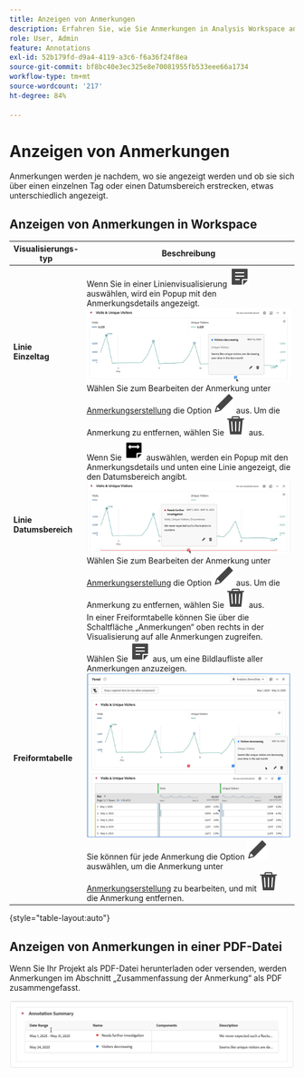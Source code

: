 ```yaml
---
title: Anzeigen von Anmerkungen
description: Erfahren Sie, wie Sie Anmerkungen in Analysis Workspace anzeigen können.
role: User, Admin
feature: Annotations
exl-id: 52b179fd-d9a4-4119-a3c6-f6a36f24f8ea
source-git-commit: bf8bc40e3ec325e8e70081955fb533eee66a1734
workflow-type: tm+mt
source-wordcount: '217'
ht-degree: 84%

---
```


# Anzeigen von Anmerkungen

Anmerkungen werden je nachdem, wo sie angezeigt werden und ob sie sich über einen einzelnen Tag oder einen Datumsbereich erstrecken, etwas unterschiedlich angezeigt.

## Anzeigen von Anmerkungen in Workspace

| Visualisierungs-<br/>typ | Beschreibung |
| --- | --- |
| **Linie &#x200B;**<br/>**Einzeltag** | Wenn Sie in einer Linienvisualisierung ![Anmerken](/help/assets/icons/Annotate.svg) auswählen, wird ein Popup mit den Anmerkungsdetails angezeigt.<br/>![Anmerkung Einzeltag](assets/annotation-single-day.png)<br/>Wählen Sie zum Bearbeiten der Anmerkung unter [Anmerkungserstellung](create-annotations.md#annotation-builder) die Option ![Bearbeiten](/help/assets/icons/Edit.svg) aus. Um die Anmerkung zu entfernen, wählen Sie ![Löschen](/help/assets/icons/Delete.svg) aus. |
| **Linie &#x200B;**<br/>**Datumsbereich** | Wenn Sie ![Anmerkungsbereich](/help/assets/icons/AnnotateRange.svg) auswählen, werden ein Popup mit den Anmerkungsdetails und unten eine Linie angezeigt, die den Datumsbereich angibt.<br/>![Anmerkungsbereich](assets/annotation-range.png)Wählen Sie zum Bearbeiten der Anmerkung unter [Anmerkungserstellung](create-annotations.md#annotation-builder) die Option ![Bearbeiten](/help/assets/icons/Edit.svg) aus. Um die Anmerkung zu entfernen, wählen Sie ![Löschen](/help/assets/icons/Delete.svg) aus. |
| **Freiformtabelle** | In einer Freiformtabelle können Sie über die Schaltfläche „Anmerkungen“ oben rechts in der Visualisierung auf alle Anmerkungen zugreifen. Wählen Sie ![Anmerken](/help/assets/icons/Annotate.svg) aus, um eine Bildlaufliste aller Anmerkungen anzuzeigen.<br/>![Anmerkungstabelle](assets/annotations-table.png)<br/>Sie können für jede Anmerkung die Option ![Bearbeiten](/help/assets/icons/Edit.svg) auswählen, um die Anmerkung unter [Anmerkungserstellung](create-annotations.md#annotation-builder) zu bearbeiten, und mit ![Löschen](/help/assets/icons/Delete.svg) die Anmerkung entfernen. |

{style="table-layout:auto"}

## Anzeigen von Anmerkungen in einer PDF-Datei

Wenn Sie Ihr Projekt als PDF-Datei herunterladen oder versenden, werden Anmerkungen im Abschnitt „Zusammenfassung der Anmerkung“ als PDF zusammengefasst.

![Eine hervorgehobene Ansicht einer PDF-Datei mit Erklärungen zu Anmerkungen.](assets/annotations-pdf.png)


<!--
# View annotations

Annotations manifest slightly differently, depending on whether they span a single day or a date range.

## View annotations in Line charts or Tables

| Date | Appearance |
| --- | --- |
| **Single day** |   ![](assets/single-day.png)<p>When you hover over the annotation, you can see its details, you can edit it by selecting the pen icon, or you can delete it:<p> ![](assets/hover.png) |
| **Date range** |  The icon changes and when you hover over it, the date range appears.<p>![](assets/multi-day.png)<p>When you select it in the line chart, the annotation metadata appear, and you can edit or delete it:![](assets/multi-hover.png)<p>In a table, an icon appears on every date in the date range.<p>![](assets/multi-day-table.png)|
| **Overlapping annotations** | On days that have more than one annotation tied to them, the icon appears in a grey color.<p>![](assets/grey.png)<p>When you hover over the grey icon, all overlapping annotations appear:<p>![](assets/overlap.png) |

{style="table-layout:auto"}

## View annotations in a .pdf file

Since you cannot hover over icons in a .pdf file, this file (after export) provides notes of explanations at the bottom of a panel. Here is an example:

![](assets/ann-pdf.png)

## View annotations with non-trended data

Sometimes annotation are shown with non-trended data, but tied to a specific dimension. In that case, they appear only in a summary annotation in the bottom right corner. Here is an example:

![](assets/non-date.png)

The summary chart appears in all visualization types in the corner, not just in non-trended freeform tables and summary numbers. It also appears in visualizations like [!UICONTROL Donut], [!UICONTROL Flow],[!UICONTROL Fallout],[!UICONTROL Cohort], and so on.

![](assets/ann-summary.png)

-->